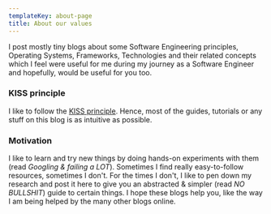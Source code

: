 ```yaml
---
templateKey: about-page
title: About our values
---
```

I post mostly tiny blogs about some Software Engineering principles, Operating Systems, Frameworks, Technologies and their related concepts which I feel were useful for me during my journey as a Software Engineer and hopefully, would be useful for you too.

### KISS principle

I like to follow the [KISS principle](https://en.wikipedia.org/wiki/KISS_principle). Hence, most of the guides, tutorials or any stuff on this blog is as intuitive as possible. 

### Motivation

I like to learn and try new things by doing hands-on experiments with them (read *Googling & failing a LOT*). Sometimes I find really easy-to-follow resources, sometimes I don't. For the times I don't, I like to pen down my research and post it here to give you an abstracted & simpler (read *NO BULLSHIT*) guide to certain things. I hope these blogs help you, like the way I am being helped by the many other blogs online.
